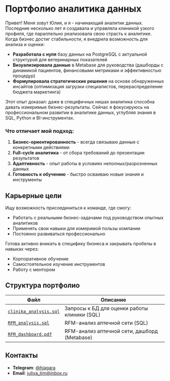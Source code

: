 # Портфолио аналитика данных

Привет! Меня зовут Юлия, и я - начинающий аналитик данных.
Последние несколько лет я создавала и управляла клиникой узкого профиля, где параллельно реализовала свою страсть к аналитике. Когда бизнес достиг стабильности, я внедрила возможность для анализа и оценки:

- **Разработала с нуля** базу данных на PostgreSQL с актуальной структурой для ветеринарных показателей
- **Визуализировала данные** в Metabase для руководства (дашборды с динамикой пациентов, финансовыми метриками и эффективностью процедур)
- **Формулировала стратегические решения** на основе обнаруженных инсайтов (оптимизация загрузки специалистов, перераспределение бюджета маркетинга)

Этот опыт доказал: даже в специфичных нишах аналитика способна давать измеримые бизнес-результаты. Сейчас я фокусируюсь на профессиональном развитии в аналитике данных, углубляя знания в SQL, Python и BI-инструментах.

### Что отличает мой подход:
1. **Бизнес-ориентированность** - всегда связываю данные с конкретными действиями
2. **Full-cycle аналитика** - от сбора требований до презентации результатов
3. **Адаптивность** - опыт работы в условиях неполных/разрозненных данных
4. **Готовность к обучению** - быстро осваиваю новые знания и инструменты

## Карьерные цели

Ищу возможность присоединиться к команде, где смогу:
- Работать с реальными бизнес-задачами под руководством опытных аналитиков
- Применять свои навыки для измеримой пользы компании
- Постоянно развиваться профессионально

Готова активно вникать в специфику бизнеса и закрывать пробелы в навыках через:
- Корпоративное обучение  
- Самостоятельное изучение инструментов  
- Работу с ментором  

## Структура портфолиo
| Файл | Описание                                     |
|------|----------------------------------------------|
| [`clinika_analysis.sql`](https://github.com/Utsumi1/Data_Analyst_Portfolio/blob/master/Clinika%20analysis/clinika_analysis.sql) | Запросы к БД для оценки работы клиники (SQL) |
| [`RFM_analysis.sql`](https://github.com/Utsumi1/Data_Analyst_Portfolio/blob/master/RFM%20analysis%20apteka/RFM_analysis.sql) | RFM-анализ аптечной сети (SQL)               |
| [`RFM_dashboard.pdf`](https://github.com/Utsumi1/Data_Analyst_Portfolio/blob/master/RFM%20analysis%20apteka/RFM_dashboard.pdf) | RFM-анализ аптечной сети, дашборд (Metabase) |

## Контакты  
- **Telegram**: [@hiagara](https://t.me/hiagara)  
- **Email**: [juliya_tim@inbox.ru](mailto:juliya_tim@inbox.ru)